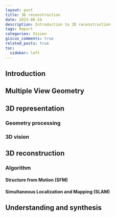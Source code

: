```yaml
---
layout: post
title: 3D reconstruction
date: 2023-06-24
description: Introduction to 3D reconstruction
tags: Report
categories: Vision
giscus_comments: true
related_posts: true
toc:
  sidebar: left
---
```

## Introduction

## Multiple View Geometry

## 3D representation

### Geometry processing

### 3D vision

## 3D reconstruction
### Algorithm

#### Structure from Motion (SFM)

#### Simultaneous Localization and Mapping (SLAM)

## Understanding and synthesis

